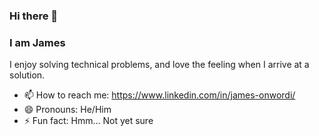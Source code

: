 ### Hi there 👋
### I am James
 I enjoy solving technical problems, and love the feeling when I arrive at a solution.
- 📫 How to reach me: https://www.linkedin.com/in/james-onwordi/
- 😄 Pronouns: He/Him
- ⚡ Fun fact: Hmm... Not yet sure

<!--
**JamesOnwordi/JamesOnwordi** is a ✨ _special_ ✨ repository because its `README.md` (this file) appears on your GitHub profile.

Here are some ideas to get you started:

- 🔭 I’m currently working on ...
- 🌱 I’m currently learning ...
- 👯 I’m looking to collaborate on ...
- 🤔 I’m looking for help with ...
- 💬 Ask me about ...
- 📫 How to reach me: ...
- 😄 Pronouns: ...
- ⚡ Fun fact: ...
-->
